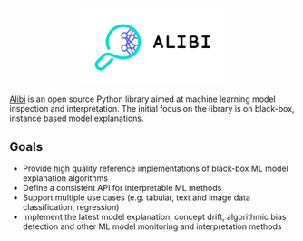 <p align="center">
  <img src="_static/Alibi_Logo.png" alt="Alibi Logo" width="50%">
</p>

[Alibi](https://github.com/SeldonIO/alibi) is an open source Python library aimed at machine learning
model inspection and interpretation. The initial focus on the library is on black-box, instance
based model explanations.

## Goals
* Provide high quality reference implementations of black-box ML model explanation algorithms
* Define a consistent API for interpretable ML methods
* Support multiple use cases (e.g. tabular, text and image data classification, regression)
* Implement the latest model explanation, concept drift, algorithmic bias detection and other ML
  model monitoring and interpretation methods

